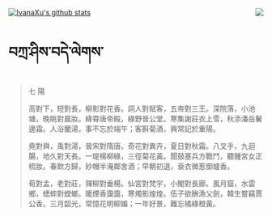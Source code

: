 [![IvanaXu's github stats](https://github-readme-stats.vercel.app/api?username=IvanaXu&show_icons=true&theme=vue-dark)](https://github.com/anuraghazra/github-readme-stats)
<img align="right" src="https://github-readme-stats.vercel.app/api/top-langs/?username=IvanaXu&langs_count=3&theme=graywhite" />
# བཀྲ་ཤིས་བདེ་ལེགས་
> 七 陽
> 
> 高對下，短對長，柳影對花香。詞人對賦客，五帝對三王。深院落，小池塘，晚眺對晨妝。絳霄唐帝殿，綠野晉公堂。寒集謝莊衣上雪，秋添潘岳鬢邊霜。人浴蘭湯，事不忘於端午；客斟菊酒，興常記於重陽。
> 
> 堯對舜，禹對湯，晉宋對隋唐。奇花對異卉，夏日對秋霜。八叉手，九迴腸，地久對天長。一堤楊柳綠，三徑菊花黃。聞鼓塞兵方戰鬥，聽鍾宮女正梳妝。春飲方歸，紗帽半淹鄰舍酒；早朝初退，袞衣微惹御爐香。
> 
> 荀對孟，老對莊，嚲柳對垂楊。仙宮對梵宇，小閣對長廊。風月窟，水雲鄉，蟋蟀對螳螂。暖煙香靄靄，寒燭影煌煌。伍子欲酬漁父劍，韓生嘗竊賈公香。三月韶光，常憶花明柳媚；一年好景，難忘橘綠橙黃。
>
